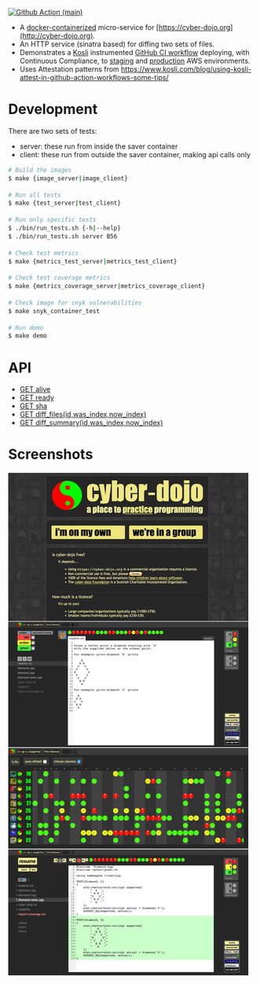 [![Github Action (main)](https://github.com/cyber-dojo/differ/actions/workflows/main.yml/badge.svg)](https://github.com/cyber-dojo/differ/actions)

- A [docker-containerized](https://registry.hub.docker.com/r/cyberdojo/differ) micro-service for [https://cyber-dojo.org](http://cyber-dojo.org).
- An HTTP service (sinatra based) for diffing two sets of files.
- Demonstrates a [Kosli](https://www.kosli.com/) instrumented [GitHub CI workflow](https://app.kosli.com/cyber-dojo/flows/differ-ci/trails/) 
  deploying, with Continuous Compliance, to [staging](https://app.kosli.com/cyber-dojo/environments/aws-beta/snapshots/) and [production](https://app.kosli.com/cyber-dojo/environments/aws-prod/snapshots/) AWS environments.
- Uses Attestation patterns from https://www.kosli.com/blog/using-kosli-attest-in-github-action-workflows-some-tips/

# Development

There are two sets of tests:
- server: these run from inside the saver container
- client: these run from outside the saver container, making api calls only 

```bash
# Build the images
$ make {image_server|image_client}

# Run all tests
$ make {test_server|test_client}

# Run only specific tests
$ ./bin/run_tests.sh {-h|--help}
$ ./bin/run_tests.sh server B56

# Check test metrics
$ make {metrics_test_server|metrics_test_client}

# Check test coverage metrics
$ make {metrics_coverage_server|metrics_coverage_client}

# Check image for snyk vulnerabilities
$ make snyk_container_test 

# Run demo
$ make demo
```

# API

* [GET alive](docs/api.md#get-alive)  
* [GET ready](docs/api.md#get-ready)
* [GET sha](docs/api.md#get-sha)
* [GET diff_files(id,was_index,now_index)](docs/api.md#get-diff_filesidwas_indexnow_index)
* [GET diff_summary(id,was_index,now_index)](docs/api.md#get-diff_summaryidwas_indexnow_index)

# Screenshots

![cyber-dojo.org home page](https://github.com/cyber-dojo/cyber-dojo/blob/master/shared/home_page_snapshot.png)
